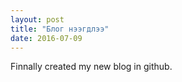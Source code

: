 ```yaml
---
layout: post
title: "Блог нээгдлээ"
date: 2016-07-09
---
```

Finnally created my new blog in github.